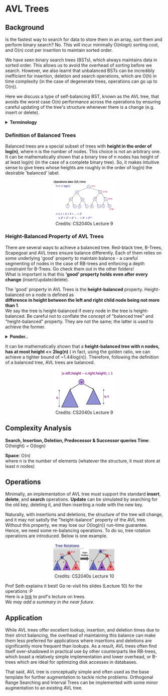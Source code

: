 # AVL Trees

## Background
Is the fastest way to search for data to store them in an array, sort them and perform binary search? No. This will
incur minimally O(nlogn) sorting cost, and O(n) cost per insertion to maintain sorted order.

We have seen binary search trees (BSTs), which always maintains data in sorted order. This allows us to avoid the
overhead of sorting before we search. However, we also learnt that unbalanced BSTs can be incredibly inefficient for
insertion, deletion and search operations, which are O(h) in time complexity (in the case of degenerate trees,
operations can go up to O(n)).

Here we discuss a type of self-balancing BST, known as the AVL tree, that avoids the worst case O(n) performance 
across the operations by ensuring careful updating of the tree's structure whenever there is a change 
(e.g. insert or delete).

<details>
<summary> <b>Terminology</b> </summary>
<li>
Level: Refers to the number of edges from the root to that particular node. Root is at level 0.
</li>
<li>
Depth: The depth of a node is the same as its level; i.e. how far a node is from the root of the tree.
</li>
<li>
Height: The number of edges on the longest path from that node to a leaf. A leaf node has height 0.
</li>
</details>

### Definition of Balanced Trees
Balanced trees are a special subset of trees with **height in the order of log(n)**, where n is the number of nodes. 
This choice is not an arbitrary one. It can be mathematically shown that a binary tree of n nodes has height of at least
log(n) (in the case of a complete binary tree). So, it makes intuitive sense to give trees whose heights are roughly
 in the order of log(n) the desirable 'balanced' label.

<div align="center">
    <img src="../../../../../docs/assets/images/BalancedProof.png" width="40%">
    <br>
    Credits: CS2040s Lecture 9
</div>

### Height-Balanced Property of AVL Trees
There are several ways to achieve a balanced tree. Red-black tree, B-Trees, Scapegoat and AVL trees ensure balance 
differently. Each of them relies on some underlying 'good' property to maintain balance - a careful segmenting of nodes 
in the case of RB-trees and enforcing a depth constraint for B-Trees. Go check them out in the other folders! <br>
What is important is that this **'good' property holds even after every change** (insert/update/delete).

The 'good' property in AVL Trees is the **height-balanced** property. Height-balanced on a node is defined as  
**difference in height between the left and right child node being not more than 1**. <br>
We say the tree is height-balanced if every node in the tree is height-balanced. Be careful not to conflate 
the concept of "balanced tree" and "height-balanced" property. They are not the same; the latter is used to achieve the
former.

<details>
<summary> <b>Ponder..</b> </summary>
Can a tree exists where there exists 2 leaf nodes whose depths differ by more than 1? What about 2? 10?
<details>
<summary> <b>Answer</b> </summary>
Yes! In fact, you can always construct a large enough AVL tree where their difference in depth is > some arbitrary x!
</details>
</details>

It can be mathematically shown that a **height-balanced tree with n nodes, has at most height <= 2log(n)** (
in fact, using the golden ratio, we can achieve a tighter bound of ~1.44log(n)).
Therefore, following the definition of a balanced tree, AVL trees are balanced.

<div align="center">
    <img src="../../../../../docs/assets/images/AvlTree.png" width="40%">
    <br>
    Credits: CS2040s Lecture 9
</div>

## Complexity Analysis
**Search, Insertion, Deletion, Predecessor & Successor queries Time**: O(height) = O(logn)

**Space**: O(n) <br>
where n is the number of elements (whatever the structure, it must store at least n nodes)

## Operations
Minimally, an implementation of AVL tree must support the standard **insert**, **delete**, and **search** operations. 
**Update** can be simulated by searching for the old key, deleting it, and then inserting a node with the new key. 

Naturally, with insertions and deletions, the structure of the tree will change, and it may not satisfy the 
"height-balance" property of the AVL tree. Without this property, we may lose our O(log(n)) run-time guarantee. 
Hence, we need some re-balancing operations. To do so, tree rotation operations are introduced. Below is one example.

<div align="center">
    <img src="../../../../../docs/assets/images/TreeRotation.png" width="40%">
    <br>
    Credits: CS2040s Lecture 10
</div>

Prof Seth explains it best! Go re-visit his slides (Lecture 10) for the operations :P <br>
Here is a [link](https://www.youtube.com/watch?v=dS02_IuZPes&list=PLgpwqdiEMkHA0pU_uspC6N88RwMpt9rC8&index=9) 
to prof's lecture on trees. <br>
_We may add a summary in the near future._

## Application
While AVL trees offer excellent lookup, insertion, and deletion times due to their strict balancing, 
the overhead of maintaining this balance can make them less preferred for applications 
where insertions and deletions are significantly more frequent than lookups. As a result, AVL trees often find itself
over-shadowed in practical use by other counterparts like RB-trees, 
which boast a relatively simple implementation and lower overhead, or B-trees which are ideal for optimizing disk 
accesses in databases.

That said, AVL tree is conceptually simple and often used as the base template for further augmentation to tackle 
niche problems. Orthogonal Range Searching and Interval Trees can be implemented with some minor augmentation to 
an existing AVL tree.
